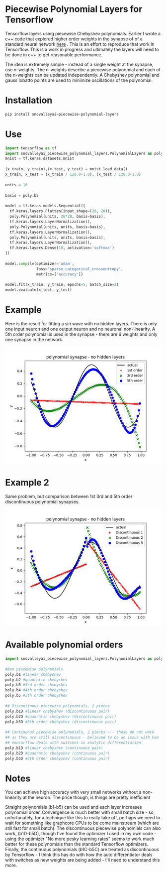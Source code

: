 # Piecewise Polynomial Layers for Tensorflow
Tensorflow layers using piecewise Chebyshev polynomials.  Earlier I wrote a c++ code that explored higher 
order weights in the synapse of of a standard neural network [here](https://www.researchgate.net/publication/276923198_Discontinuous_Piecewise_Polynomial_Neural_Networks) .  This is an effort to reproduce that work in Tensorflow.  This is a work in progress and ultimately the layers will need to be done in c++ to get
reasonable performance.

The idea is extremely simple - instead of a single weight at the synapse, use n-weights.  The n-weights describe a piecewise polynomial and each of the n-weights can be updated independently.  A Chebyshev polynomial and gauss lobatto points are used to minimize oscillations of the polynomial.

# Installation

```bash
pip install snovalleyai-piecewise-polynomial-layers
```

# Use

```python
import tensorflow as tf
import snovalleyai_piecewise_polynomial_layers.PolynomialLayers as poly
mnist = tf.keras.datasets.mnist

(x_train, y_train),(x_test, y_test) = mnist.load_data()
x_train, x_test = (x_train / 128.0-1.0), (x_test / 128.0-1.0)

units = 16

basis = poly.b5

model = tf.keras.models.Sequential([
  tf.keras.layers.Flatten(input_shape=(28, 28)),
  poly.Polynomial(units, 28*28, basis=basis),
  tf.keras.layers.LayerNormalization(),
  poly.Polynomial(units, units, basis=basis),
  tf.keras.layers.LayerNormalization(),
  poly.Polynomial(units, units, basis=basis),
  tf.keras.layers.LayerNormalization(),
  tf.keras.layers.Dense(10, activation='softmax')
])

model.compile(optimizer='adam',
              loss='sparse_categorical_crossentropy',
              metrics=['accuracy'])

model.fit(x_train, y_train, epochs=5, batch_size=2)
model.evaluate(x_test, y_test)
```

# Example

Here is the result for fitting a sin wave with no hidden layers.  There is only one input neuron and one output neuron and no neuronal non-linearity.  A 5th order polynomial is used in the synapse - there are 6 weights and only one synapse in the network.

![](polynomialSynapse.png)

# Example 2

Same problem, but comparison between 1st 3rd and 5th order discontinuous polynomial synapses.

![](sin5d.png)

# Available polynomial orders

```python
import snovalleyai_piecewise_polynomial_layers.PolynomialLayers as poly

#Non piecewise polynomials
poly.b1 #linear chebyshev
poly.b2 #quadratic chebyshev
poly.b3 #3rd order chebyshev
boly.b4 #4th order chebyshev
poly.b5 #5th order chebyshev

## Discontinous piecewise polynomials, 2 pieces
poly.b1D #linear chebyshev (discontinuous pair)
poly.b2D #quadratic chebyshev (discontinuous pair)
poly.b5D #5th order chebyshev (discontinuous pair)

## Continuous piecewise polynomials, 2 pieces --- these do not work
## as they are still discontinuous - believed to be an issue with how
## tensorflow deals with switches in analytic differentiation.
poly.b1D #linear chebyshev (continuous pair)
poly.b2D #quadratic chebyshev (continuous pair)
poly.b5D #5th order chebyshev (continuous pair)
```

# Notes
You can achieve high accuracy with very small networks without a non-linearity at the neuron.  The price though, is things are pretty inefficient

Straight polynomials (b1-b5) can be used and each layer increases polynomial order.  Convergence is much better with small batch size - so, unfortunately, for a technique like this to really take off, perhaps we need to wait for something like graphcore CPUs to be come mainstream (which are still fast for small batch).  The discontinuous piecewise polynomials can also work, (b1D-b5D), though I've found the optimizer I used in my own code - using the optimizer "No more pesky learning rates" seems to work much better for these polynomials than the standard Tensorflow optimizers.  Finally, the continuous polynomials (b1C-b5C) are treated as discontinuous by Tensorflow - I think this has do with how the auto differentiator deals with switches as new weights are being added - I'll need to understand this more.
